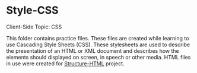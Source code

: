 # Style-CSS
Client-Side Topic: CSS

This folder contains practice files.  These files are created while learning to use Cascading Style Sheets (CSS).  These stylesheets are used to describe the presentation of an HTML or XML document and describes how the elements should displayed on screen, in speech or other media.  HTML files in use were created for [Structure-HTML](https://github.com/Nat34/Structure-HTML.git) project.
